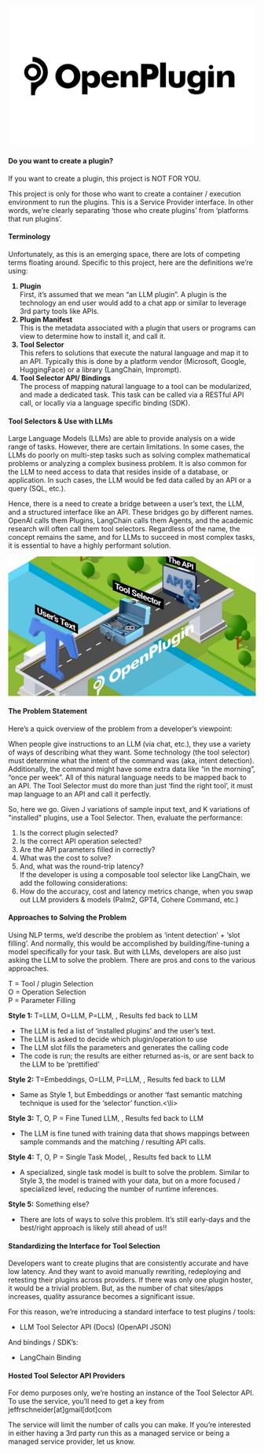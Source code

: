 ![Alt text](docs/openplugin_logo.jpg?raw=75x75 "Logo")
#### Do you want to create a plugin?

If you want to create a plugin, this project is NOT FOR YOU. 

This project is only for those who want to create a container / execution environment to run the plugins. This is a Service Provider interface. In other words, we’re clearly separating ‘those who create plugins’ from ‘platforms that run plugins’. 

#### Terminology
Unfortunately, as this is an emerging space, there are lots of competing terms floating around. Specific to this project, here are the definitions we’re using:

<ol>
<b><li>Plugin</li></b>
First, it’s assumed that we mean “an LLM plugin”. A plugin is the technology an end user would add to a chat app or similar to leverage 3rd party tools like APIs. 
<b><li>Plugin Manifest</li></b>
This is the metadata associated with a plugin that users or programs can view to determine how to install it, and call it.
<b><li>Tool Selector</li></b>
This refers to solutions that execute the natural language and map it to an API. Typically this is done by a platform vendor (Microsoft, Google, HuggingFace) or a library (LangChain, Imprompt). 
<b><li>Tool Selector API/ Bindings</li></b>
The process of mapping natural language to a tool can be modularized, and made a dedicated task. This task can be called via a RESTful API call, or locally via a language specific binding (SDK).
</ol>

#### Tool Selectors & Use with LLMs 

Large Language Models (LLMs) are able to provide analysis on a wide range of tasks. However, there are certain limitations. In some cases, the LLMs do poorly on multi-step tasks such as solving complex mathematical problems or analyzing a complex business problem. It is also common for the LLM to need access to data that resides inside of a database, or application. In such cases, the LLM would be fed data called by an API or a query (SQL, etc.). 

Hence, there is a need to create a bridge between a user’s text, the LLM, and a structured interface like an API. These bridges go by different names. OpenAI calls them Plugins, LangChain calls them Agents, and the academic research will often call them tool selectors. Regardless of the name, the concept remains the same, and for LLMs to succeed in most complex tasks, it is essential to have a highly performant solution. 

![Alt text](docs/flow_img.png?raw=true "Flow")

#### The Problem Statement
Here’s a quick overview of the problem from a developer’s viewpoint:

When people give instructions to an LLM (via chat, etc.), they use a variety of ways of describing what they want. Some technology (the tool selector) must determine what the intent of the command was (aka, intent detection). Additionally, the command might have some extra data like “in the morning”, “once per week”. All of this natural language needs to be mapped back to an API. The Tool Selector must do more than just ‘find the right tool’, it must map language to an API and call it perfectly. 

So, here we go. Given J variations of sample input text, and K variations of "installed" plugins, use a Tool Selector. Then, evaluate the performance:
<ol>
<li>Is the correct plugin selected?</li>
<li>Is the correct API operation selected?</li>
<li>Are the API parameters filled in correctly?</li>
<li>What was the cost to solve?</li>
<li>And, what was the round-trip latency?</li>
If the developer is using a composable tool selector like LangChain,  we add the following considerations: 
<li>How do the accuracy, cost and latency metrics change, when you swap out LLM providers & models (Palm2, GPT4, Cohere Command, etc.)</li>
</ol>

#### Approaches to Solving the Problem 
Using NLP terms, we’d describe the problem as ‘intent detection’ + ‘slot filling’. And normally, this would be accomplished by building/fine-tuning a model specifically for your task. But with LLMs, developers are also just asking the LLM to solve the problem. There are pros and cons to the various approaches. 


T = Tool / plugin Selection <br>
O = Operation Selection <br>
P = Parameter Filling 


<b>Style 1:</b> T=LLM, O=LLM, P=LLM, <Invoke API>, Results fed back to LLM
<ul>
<li>The LLM is fed a list of ‘installed plugins’ and the user’s text.</li>
<li>The LLM is asked to decide which plugin/operation to use </li>
<li>The LLM slot fills the parameters and generates the calling code</li>
<li>The code is run; the results are either returned as-is, or are sent back to the LLM to be ‘prettified’</li>
</ul>
<b>Style 2:</b> T=Embeddings, O=LLM, P=LLM, <Invoke API>, Results fed back to LLM
<ul>
<li>Same as Style 1, but Embeddings or another ‘fast semantic matching technique is used for the ‘selector’ function.<\li>
</ul>
<b>Style 3:</b> T, O, P = Fine Tuned LLM, <Invoke API>, Results fed back to LLM
<ul>
<li>The LLM is fine tuned with training data that shows mappings between sample commands and the matching / resulting API calls.</li>
</ul>
<b>Style 4:</b> T, O, P = Single Task Model, <Invoke API>, Results fed back to LLM
<ul>
<li>A specialized, single task model is built to solve the problem. Similar to Style 3, the model is trained with your data, but on a more focused / specialized level, reducing the number of runtime inferences.</li>
</ul>
<b>Style 5:</b> Something else?
<ul>
<li>There are lots of ways to solve this problem. It’s still early-days and the best/right approach is likely still ahead of us!!</li>
</ul>


#### Standardizing the Interface for Tool Selection
Developers want to create plugins that are consistently accurate and have low latency. And they want to avoid manually rewriting, redeploying and retesting their plugins across providers. If there was only one plugin hoster, it would be a trivial problem. But, as the number of chat sites/apps increases, quality assurance becomes a significant issue. 

For this reason, we’re introducing a standard interface to test plugins / tools:

 - LLM Tool Selector API (Docs) (OpenAPI JSON)

And bindings / SDK’s:
 - LangChain Binding

#### Hosted Tool Selector API Providers
For demo purposes only, we’re hosting an instance of the Tool Selector API. To use the service, you’ll need to get a key from jeffrschneider[at]gmail[dot]com   

The service will limit the number of calls you can make. If you’re interested in either having a 3rd party run this as a managed service or being a managed service provider, let us know. 

